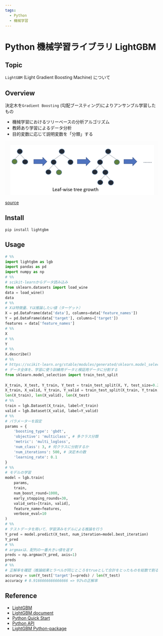 ```yaml
---
tags:
  - Python
  - 機械学習
---
```


# Python 機械学習ライブラリ LightGBM

## Topic

`LightGBM` (Light Gradient Boosting Machine) について

## Overview

決定木を`Gradient Boosting` (勾配ブースティング)によりアンサンブル学習したもの

- 機械学習におけるツリーベースの分析アルゴリズム
- 教師あり学習によるデータ分析
- 目的変数に応じて説明変数を「分類」する

![LightGBM](img/LightGBM_leaf_wise_tree_growth.png)

[source](https://lightgbm.readthedocs.io/en/v3.3.2/Features.html)

## Install

```
pip install lightgbm
```

## Usage
```py
# %%
import lightgbm as lgb
import pandas as pd
import numpy as np
# %%
# scikit-learnからデータ読み込み
from sklearn.datasets import load_wine
data = load_wine()
data
# %%
# Xは特徴量、Yは推論したい値（ターゲット）
X = pd.DataFrame(data['data'], columns=data['feature_names'])
Y = pd.DataFrame(data['target'], columns=['target'])
features = data['feature_names']
# %%
X
# %%
Y
# %%
X.describe()
# %%
# https://scikit-learn.org/stable/modules/generated/sklearn.model_selection.train_test_split.html
# データ全体を、学習に使う訓練用データと検証用データに分割する
from sklearn.model_selection import train_test_split

X_train, X_test, Y_train, Y_test = train_test_split(X, Y, test_size=0.2, random_state=0)
X_train, X_valid, Y_train, Y_valid = train_test_split(X_train, Y_train, test_size=0.2, random_state=0)
len(X_train), len(X_valid), len(X_test)
# %%
train = lgb.Dataset(X_train, label=Y_train)
valid = lgb.Dataset(X_valid, label=Y_valid)
# %%
# パラメーターを設定
params = {
    'boosting_type': 'gbdt',
    'objective': 'multiclass', # 多クラス分類
    'metric': 'multi_logloss',
    'num_class': 3, # 何クラスに分割するか
    'num_iterations': 500, # 決定木の数
    'learning_rate': 0.1
}
# %%
# モデルの学習
model = lgb.train(
    params,
    train,
    num_boost_round=1000,
    early_stopping_rounds=30,
    valid_sets=[train, valid],
    feature_name=features,
    verbose_eval=10
)
# %%
# テストデータを用いて、学習済みモデルによる推論を行う
Y_pred = model.predict(X_test, num_iteration=model.best_iteration)
Y_pred
# %%
# argmaxは、配列の一番大きい値を返す
preds = np.argmax(Y_pred, axis=1)
preds
# %%
# 正解率を確認（推論結果とラベルが同じところをtrueとして合計をとったものを総数で割る）
accuracy = sum(Y_test['target']==preds) / len(Y_test)
accuracy # 0.9166666666666666 => 91%の正解率
```

## Reference
- [LightGBM](https://github.com/microsoft/LightGBM)
- [LightGBM document](https://lightgbm.readthedocs.io/en/v3.3.4/)
- [Python Quick Start](https://lightgbm.readthedocs.io/en/v3.3.4/Python-Intro.html)
- [Python API](https://lightgbm.readthedocs.io/en/v3.3.4/Python-API.html)
- [LightGBM Python-package](https://github.com/microsoft/LightGBM/tree/master/python-package)